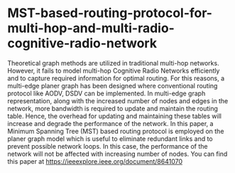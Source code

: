 # MST-based-routing-protocol-for-multi-hop-and-multi-radio-cognitive-radio-network
 Theoretical graph methods are utilized in traditional multi-hop networks. However, it fails to model multi-hop Cognitive Radio Networks efficiently and to capture required information for optimal routing. For this reasons, a multi-edge planer graph has been designed where conventional routing protocol like AODV, DSDV can be implemented. In multi-edge graph representation, along with the increased number of nodes and edges in the network, more bandwidth is required to update and maintain the routing table. Hence, the overhead for updating and maintaining these tables will increase and degrade the performance of the network. In this paper, a Minimum Spanning Tree (MST) based routing protocol is employed on the planer graph model which is useful to eliminate redundant links and to prevent possible network loops. In this case, the performance of the network will not be affected with increasing number of nodes.
You can find this paper at https://ieeexplore.ieee.org/document/8641070 
